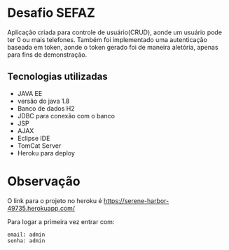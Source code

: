 # Desafio SEFAZ
  Aplicação criada para controle de usuário(CRUD), aonde um usuário pode ter 0 ou mais telefones. Também foi implementado uma autenticação baseada em token, aonde o token gerado foi de maneira aletória, apenas para fins de demonstração.
  
  
  ## Tecnologias utilizadas
  * JAVA EE
  * versão do java 1.8
  * Banco de dados H2
  * JDBC para conexão com o banco
  * JSP
  * AJAX
  * Eclipse IDE
  * TomCat Server
  * Heroku para deploy
  
# Observação
  O link para o projeto no heroku é https://serene-harbor-49735.herokuapp.com/
  
  Para logar a primeira vez entrar com:
  
    email: admin
    senha: admin
